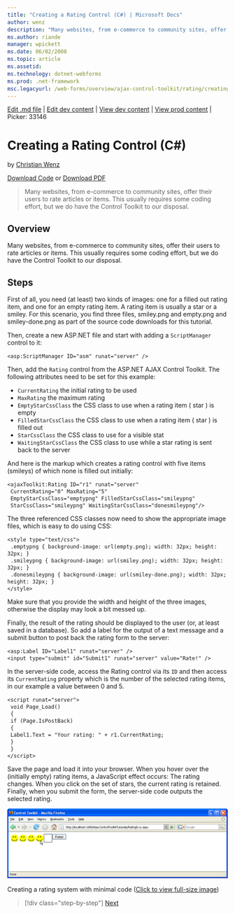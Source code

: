 ```yaml
---
title: "Creating a Rating Control (C#) | Microsoft Docs"
author: wenz
description: "Many websites, from e-commerce to community sites, offer their users to rate articles or items. This usually requires some coding effort, but we do have the..."
ms.author: riande
manager: wpickett
ms.date: 06/02/2008
ms.topic: article
ms.assetid: 
ms.technology: dotnet-webforms
ms.prod: .net-framework
msc.legacyurl: /web-forms/overview/ajax-control-toolkit/rating/creating-a-rating-control-cs
---
```

[Edit .md file](C:\Projects\msc\dev\Msc.Www\Web.ASP\App_Data\github\web-forms\overview\ajax-control-toolkit\rating\creating-a-rating-control-cs.md) | [Edit dev content](http://www.aspdev.net/umbraco#/content/content/edit/24846) | [View dev content](http://docs.aspdev.net/tutorials/web-forms/overview/ajax-control-toolkit/rating/creating-a-rating-control-cs.html) | [View prod content](http://www.asp.net/web-forms/overview/ajax-control-toolkit/rating/creating-a-rating-control-cs) | Picker: 33146

Creating a Rating Control (C#)
====================
by [Christian Wenz](https://github.com/wenz)

[Download Code](http://download.microsoft.com/download/9/3/f/93f8daea-bebd-4821-833b-95205389c7d0/rating0.cs.zip) or [Download PDF](http://download.microsoft.com/download/2/d/c/2dc10e34-6983-41d4-9c08-f78f5387d32b/rating0CS.pdf)

> Many websites, from e-commerce to community sites, offer their users to rate articles or items. This usually requires some coding effort, but we do have the Control Toolkit to our disposal.


## Overview

Many websites, from e-commerce to community sites, offer their users to rate articles or items. This usually requires some coding effort, but we do have the Control Toolkit to our disposal.

## Steps

First of all, you need (at least) two kinds of images: one for a filled out rating item, and one for an empty rating item. A rating item is usually a star or a smiley. For this scenario, you find three files, smiley.png and empty.png and smiley-done.png as part of the source code downloads for this tutorial.

Then, create a new ASP.NET file and start with adding a `ScriptManager` control to it:

    <asp:ScriptManager ID="asm" runat="server" />

Then, add the `Rating` control from the ASP.NET AJAX Control Toolkit. The following attributes need to be set for this example:

- `CurrentRating` the initial rating to be used
- `MaxRating` the maximum rating
- `EmptyStarCssClass` the CSS class to use when a rating item ( star ) is empty
- `FilledStarCssClass` the CSS class to use when a rating item ( star ) is filled out
- `StarCssClass` the CSS class to use for a visible stat
- `WaitingStarCssClass` the CSS class to use while a star rating is sent back to the server

And here is the markup which creates a rating control with five items (smileys) of which none is filled out initially:

    <ajaxToolkit:Rating ID="r1" runat="server"
     CurrentRating="0" MaxRating="5"
     EmptyStarCssClass="emptypng" FilledStarCssClass="smileypng"
     StarCssClass="smileypng" WaitingStarCssClass="donesmileypng"/>

The three referenced CSS classes now need to show the appropriate image files, which is easy to do using CSS:

    <style type="text/css">
     .emptypng { background-image: url(empty.png); width: 32px; height: 32px; }
     .smileypng { background-image: url(smiley.png); width: 32px; height: 32px; }
     .donesmileypng { background-image: url(smiley-done.png); width: 32px; height: 32px; }
    </style>

Make sure that you provide the width and height of the three images, otherwise the display may look a bit messed up.

Finally, the result of the rating should be displayed to the user (or, at least saved in a database). So add a label for the output of a text message and a submit button to post back the rating form to the server:

    <asp:Label ID="Label1" runat="server" />
    <input type="submit" id="Submit1" runat="server" value="Rate!" />

In the server-side code, access the Rating control via its `ID` and then access its `CurrentRating` property which is the number of the selected rating items, in our example a value between 0 and 5.

    <script runat="server">
     void Page_Load()
     {
     if (Page.IsPostBack)
     {
     Label1.Text = "Your rating: " + r1.CurrentRating;
     }
     }
    </script>

Save the page and load it into your browser. When you hover over the (initially empty) rating items, a JavaScript effect occurs: The rating changes. When you click on the set of stars, the current rating is retained. Finally, when you submit the form, the server-side code outputs the selected rating.


[![Creating a rating system with minimal code](creating-a-rating-control-cs/_static/image2.png)](creating-a-rating-control-cs/_static/image1.png)

Creating a rating system with minimal code ([Click to view full-size image](creating-a-rating-control-cs/_static/image3.png))

>[!div class="step-by-step"] [Next](creating-a-rating-control-vb.md)
